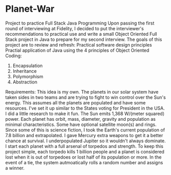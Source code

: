 # Planet-War
Project to practice Full Stack Java Programming
Upon passing the first round of interviewing at Fidelity, I decided to put the interviewer's recommendations to practical use and write a small Object Oriented Full Stack project in Java to prepare for my second interview.  The goals of this project are to review and refresh:
Practical software design principles
Practial application of Java using the 4 principles of Object Oriented Coding:
  1. Encapsulation
  2. Inheritance
  3. Polymorphism
  4. Abstraction

Requirements:
This idea is my own. The planets in our solar system have taken sides in two teams and are trying to fight to win control over the Sun's energy.  This assumes all the planets are populated and have some resources.  I've set it up similar to the States voting for President in the USA.  I did a little research to make it fun.  The Sun emits 1,368 W/(meter squared) power.  Each planet has orbit, mass, diameter, gravity and population as minimal characteristics.  Some have optional satellite moon(s) and rings. Since some of this is science fiction, I took the Earth's current population of 7.8 billion and extrapolated. I gave Mercury extra weapons to get it a better chance at survival.  I underpopulated Jupiter so it wouldn't always dominate.  I start each planet with a full arsenal of torpedos and strength.  To keep this project simple, each torpedo kills 1 billion people and a planet is considered lost when it is out of torpedoes or lost half of its population or more.  In the event of a tie, the system autmoatically rolls a random number and assigns a winner. 
